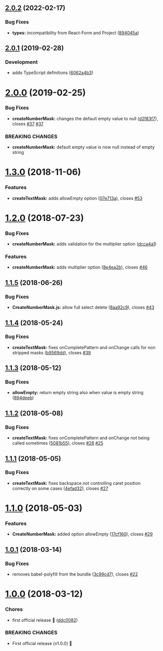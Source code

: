 <a name="2.0.2"></a>
## [2.0.2](https://github.com/renato-bohler/redux-form-input-masks/compare/v2.0.1...v2.0.2) (2022-02-17)


### Bug Fixes

* **types:** incompatibility from React-Form and Project ([894045a](https://github.com/renato-bohler/redux-form-input-masks/commit/894045a))

<a name="2.0.1"></a>

## [2.0.1](https://github.com/renato-bohler/redux-form-input-masks/compare/v2.0.0...v2.0.1) (2019-02-28)

### Development

* adds TypeScript definitions ([6062a4b3](https://github.com/renato-bohler/redux-form-input-masks/commit/6062a4b3))

<a name="2.0.0"></a>

# [2.0.0](https://github.com/renato-bohler/redux-form-input-masks/compare/v1.3.0...v2.0.0) (2019-02-25)

### Bug Fixes

* **createNumberMask:** changes the default empty value to null ([d2f83f7](https://github.com/renato-bohler/redux-form-input-masks/commit/d2f83f7)), closes [#37](https://github.com/renato-bohler/redux-form-input-masks/issues/37) [#37](https://github.com/renato-bohler/redux-form-input-masks/issues/37)

### BREAKING CHANGES

* **createNumberMask:** default empty value is now null instead of empty string

<a name="1.3.0"></a>

# [1.3.0](https://github.com/renato-bohler/redux-form-input-masks/compare/v1.2.0...v1.3.0) (2018-11-06)

### Features

* **createTextMask:** adds allowEmpty option ([07e713a](https://github.com/renato-bohler/redux-form-input-masks/commit/07e713a)), closes [#53](https://github.com/renato-bohler/redux-form-input-masks/issues/53)

<a name="1.2.0"></a>

# [1.2.0](https://github.com/renato-bohler/redux-form-input-masks/compare/v1.1.5...v1.2.0) (2018-07-23)

### Bug Fixes

* **createNumberMask:** adds validation for the multiplier option ([dcca4a1](https://github.com/renato-bohler/redux-form-input-masks/commit/dcca4a1))

### Features

* **createNumberMask:** adds multiplier option ([8e4ea2b](https://github.com/renato-bohler/redux-form-input-masks/commit/8e4ea2b)), closes [#46](https://github.com/renato-bohler/redux-form-input-masks/issues/46)

<a name="1.1.5"></a>

## [1.1.5](https://github.com/renato-bohler/redux-form-input-masks/compare/v1.1.4...v1.1.5) (2018-06-26)

### Bug Fixes

* **CreateNumberMask.js:** allow full select delete ([8aa92c9](https://github.com/renato-bohler/redux-form-input-masks/commit/8aa92c9)), closes [#43](https://github.com/renato-bohler/redux-form-input-masks/issues/43)

<a name="1.1.4"></a>

## [1.1.4](https://github.com/renato-bohler/redux-form-input-masks/compare/v1.1.3...v1.1.4) (2018-05-24)

### Bug Fixes

* **createTextMask:** fixes onCompletePattern and onChange calls for non stripped masks ([b9569dd](https://github.com/renato-bohler/redux-form-input-masks/commit/b9569dd)), closes [#39](https://github.com/renato-bohler/redux-form-input-masks/issues/39)

<a name="1.1.3"></a>

## [1.1.3](https://github.com/renato-bohler/redux-form-input-masks/compare/v1.1.2...v1.1.3) (2018-05-12)

### Bug Fixes

* **allowEmpty:** return empty string also when value is empty string ([894deeb](https://github.com/renato-bohler/redux-form-input-masks/commit/894deeb))

<a name="1.1.2"></a>

## [1.1.2](https://github.com/renato-bohler/redux-form-input-masks/compare/v1.1.1...v1.1.2) (2018-05-08)

### Bug Fixes

* **createTextMask:** fixes onCompletePattern and onChange not being called sometimes ([5081b55](https://github.com/renato-bohler/redux-form-input-masks/commit/5081b55)), closes [#28](https://github.com/renato-bohler/redux-form-input-masks/issues/28) [#25](https://github.com/renato-bohler/redux-form-input-masks/issues/25)

<a name="1.1.1"></a>

## [1.1.1](https://github.com/renato-bohler/redux-form-input-masks/compare/v1.1.0...v1.1.1) (2018-05-05)

### Bug Fixes

* **createTextMask:** fixes backspace not controlling caret position correctly on some cases ([4efad32](https://github.com/renato-bohler/redux-form-input-masks/commit/4efad32)), closes [#27](https://github.com/renato-bohler/redux-form-input-masks/issues/27)

<a name="1.1.0"></a>

# [1.1.0](https://github.com/renato-bohler/redux-form-input-masks/compare/v1.0.1...v1.1.0) (2018-05-03)

### Features

* **CreateNumberMask:** added option allowEmpty ([17cf160](https://github.com/renato-bohler/redux-form-input-masks/commit/17cf160)), closes [#29](https://github.com/renato-bohler/redux-form-input-masks/issues/29)

<a name="1.0.1"></a>

## [1.0.1](https://github.com/renato-bohler/redux-form-input-masks/compare/v1.0.0...v1.0.1) (2018-03-14)

### Bug Fixes

* removes babel-polyfill from the bundle ([3c99cd7](https://github.com/renato-bohler/redux-form-input-masks/commit/3c99cd7)), closes [#22](https://github.com/renato-bohler/redux-form-input-masks/issues/22)

<a name="1.0.0"></a>

# [1.0.0](https://github.com/renato-bohler/redux-form-input-masks/compare/v0.4.1...v1.0.0) (2018-03-12)

### Chores

* first official release :tada: ([ddc0082](https://github.com/renato-bohler/redux-form-input-masks/commit/ddc0082))

### BREAKING CHANGES

* First official release (v1.0.0) :tada:
